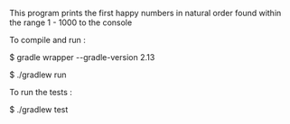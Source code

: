 This program prints the first happy numbers in natural order found within the range 1 - 1000 to the console

To compile and run :

$ gradle wrapper --gradle-version 2.13

$ ./gradlew run


To run the tests :

$ ./gradlew test
